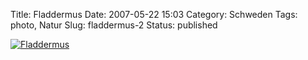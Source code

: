 Title: Fladdermus
Date: 2007-05-22 15:03
Category: Schweden
Tags: photo, Natur
Slug: fladdermus-2
Status: published

[![Fladdermus](/pic/fladdermu_s.jpg "Fladdermus")](/pic/fladdermu_l.jpg)


